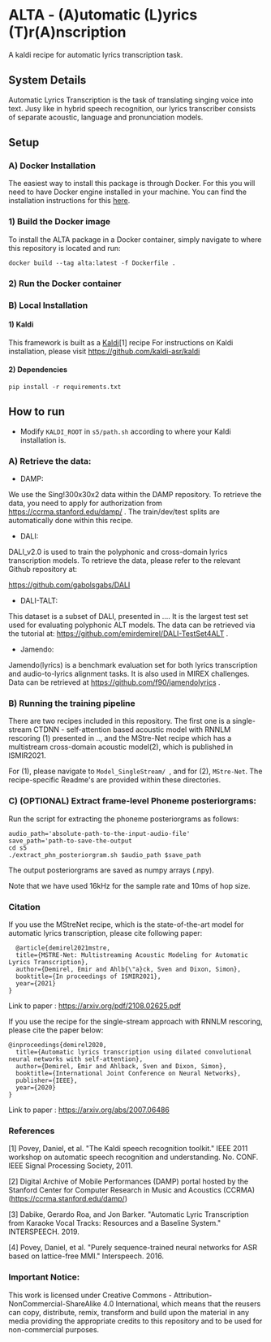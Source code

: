 # ALTA - (A)utomatic (L)yrics (T)r(A)nscription

A kaldi recipe for automatic lyrics transcription task.





## System Details

Automatic Lyrics Transcription is the task of translating singing voice into text. Jusy like in hybrid speech recognition, our lyrics transcriber consists of separate acoustic, language and pronunciation models.



## Setup

### A) Docker Installation

The easiest way to install this package is through Docker. For this you will need to have Docker engine installed in your machine. You can find the installation instructions for this [here](https://docs.docker.com/engine/install/).

### 1) Build the Docker image
To install the ALTA package in a Docker container, simply navigate to where this repository is located and run:
```
docker build --tag alta:latest -f Dockerfile . 
```
### 2) Run the Docker container



### B) Local Installation

#### 1) Kaldi

This framework is built as a [Kaldi](http://kaldi-asr.org/)[1] recipe 
For instructions on Kaldi installation, please visit https://github.com/kaldi-asr/kaldi

#### 2) Dependencies

```
pip install -r requirements.txt
```


## How to run

* Modify ```KALDI_ROOT``` in  ```s5/path.sh``` according to where your Kaldi installation is.

### A) Retrieve the data:

* DAMP:

We use the Sing!300x30x2 data within the DAMP repository. To retrieve the data, you need to apply for authorization from https://ccrma.stanford.edu/damp/ .
The train/dev/test splits are automatically done within this recipe.

* DALI:

DALI_v2.0 is used to train the polyphonic and cross-domain lyrics transcription models. To retrieve the data, please refer to the relevant Github repository at:

https://github.com/gabolsgabs/DALI

* DALI-TALT:

This dataset is a subset of DALI, presented in .... It is the largest test set used for evaluating polyphonic ALT models. The data can be retrieved via the tutorial at: https://github.com/emirdemirel/DALI-TestSet4ALT .

* Jamendo:

Jamendo(lyrics) is a benchmark evaluation set for both lyrics transcription and audio-to-lyrics alignment tasks. It is also used in MIREX challenges. Data can be retrieved at https://github.com/f90/jamendolyrics .

### B) Running the training pipeline

There are two recipes included in this repository. The first one is a single-stream CTDNN - self-attention based acoustic model with RNNLM rescoring (1) presented in .., and the MStre-Net recipe which has a multistream cross-domain acoustic model(2), which is published in ISMIR2021.

For (1), please navigate to ```Model_SingleStream/ ```, and for (2), ```MStre-Net```. The recipe-specific Readme's are provided within these directories.



### C) (OPTIONAL) Extract frame-level Phoneme posteriorgrams:

Run the script for extracting the phoneme posteriorgrams as follows:

```
audio_path='absolute-path-to-the-input-audio-file'
save_path='path-to-save-the-output
cd s5
./extract_phn_posteriorgram.sh $audio_path $save_path
```

The output posteriorgrams are saved as numpy arrays (.npy).

Note that we have used 16kHz for the sample rate and 10ms of hop size.


### Citation

If you use the MStreNet recipe, which is the state-of-the-art model for automatic lyrics transcription, please cite following paper:
```
  @article{demirel2021mstre,
  title={MSTRE-Net: Multistreaming Acoustic Modeling for Automatic Lyrics Transcription},
  author={Demirel, Emir and Ahlb{\"a}ck, Sven and Dixon, Simon},
  booktitle={In proceedings of ISMIR2021},
  year={2021}
}
```
Link to paper : https://arxiv.org/pdf/2108.02625.pdf


If you use the recipe for the single-stream approach with RNNLM rescoring, please cite the paper below:
```
@inproceedings{demirel2020,
  title={Automatic lyrics transcription using dilated convolutional neural networks with self-attention},
  author={Demirel, Emir and Ahlback, Sven and Dixon, Simon},
  booktitle={International Joint Conference on Neural Networks},
  publisher={IEEE},
  year={2020}
}
```

Link to paper : https://arxiv.org/abs/2007.06486



### References
[1] Povey, Daniel, et al. "The Kaldi speech recognition toolkit." IEEE 2011 workshop on automatic speech recognition and understanding. No. CONF. IEEE Signal Processing Society, 2011.

[2] Digital Archive of Mobile Performances (DAMP) portal hosted by the Stanford Center for Computer Research in Music and Acoustics (CCRMA) (https://ccrma.stanford.edu/damp/)

[3] Dabike, Gerardo Roa, and Jon Barker. "Automatic Lyric Transcription from Karaoke Vocal Tracks: Resources and a Baseline System." INTERSPEECH. 2019.

[4] Povey, Daniel, et al. "Purely sequence-trained neural networks for ASR based on lattice-free MMI." Interspeech. 2016.

### Important Notice:
This work is licensed under Creative Commons - Attribution-NonCommercial-ShareAlike 4.0 International, which means that the reusers can copy, distribute, remix, transform and build upon the material in any media providing the appropriate credits to this repository and to be used for non-commercial purposes.
